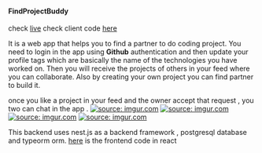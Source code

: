#### FindProjectBuddy

check [live](https://findprojectbuddy.netlify.app/)
check client code [here](https://github.com/biki321/findprojectbuddy-frontend)

It is a web app that helps you to find a partner to do coding project.
You need to login in the app using **Github** authentication and then update your profile tags which are basically the name of the technologies you have worked on. Then you will receive the projects of others in your feed where you can collaborate.
Also by creating your own project you can find partner to build it.

once you like a project in your feed and the owner accept that request , you two can chat in the app .
<a href="https://imgur.com/IRIYN8H"><img src="https://i.imgur.com/IRIYN8H.png" title="source: imgur.com" /></a>
<a href="https://imgur.com/BJuG0IN"><img src="https://i.imgur.com/BJuG0IN.png" title="source: imgur.com" /></a>
<a href="https://imgur.com/1A5HzeA"><img src="https://i.imgur.com/1A5HzeA.png" title="source: imgur.com" /></a>
<a href="https://imgur.com/I03CAOh"><img src="https://i.imgur.com/I03CAOh.png" title="source: imgur.com" /></a>

This backend uses nest.js as a backend framework , postgresql database and typeorm orm.
[here](https://github.com/biki321/findprojectbuddy-frontend) is the frontend code in react
